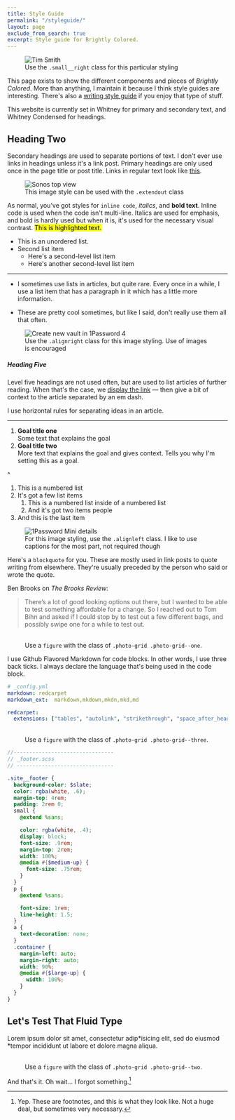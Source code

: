 ```yaml
---
title: Style Guide
permalink: "/styleguide/"
layout: page
exclude_from_search: true
excerpt: Style guide for Brightly Colored.
---
```


<figure class="small__right">
  <img src="{{ site.url }}/uploads/2013/09/tim_680x510.jpg" alt="Tim Smith">
  <figcaption>Use the <code>.small__right</code> class for this particular styling</figcaption>
</figure>

This page exists to show the different components and pieces of *Brightly Colored*. More than anything, I maintain it because I think style guides are interesting. There's also a [writing style guide](/styleguide/writing/) if you enjoy that type of stuff.

This website is currently set in Whitney for primary and secondary text, and Whitney Condensed for headings.

## Heading Two
Secondary headings are used to separate portions of text. I don't ever use links in headings unless it's a link post. Primary headings are only used once in the page title or post title. Links in regular text look like [this](/styleguide).

<figure class="extendout">
  <img src="{{ site.url }}/uploads/2014/01/sonos-top_view.jpg" alt="Sonos top view">
  <figcaption>This image style can be used with the <code>.extendout</code> class</figcaption>
</figure>

As normal, you've got styles for `inline code`, *italics*,  and **bold text**. Inline code is used when the code isn't multi-line. Italics are used for emphasis, and bold is hardly used but when it is, it's used for the necessary visual contrast. <mark>This is highlighted text.</mark>

- This is an unordered list.
- Second list item
  - Here's a second-level list item
  - Here's another second-level list item

---

- I sometimes use lists in articles, but quite rare. Every once in a while, I use a list item that has a paragraph in it which has a little more information.

- These are pretty cool sometimes, but like I said, don't really use them all that often.

<figure class="alignright">
  <img src="{{ site.url }}/uploads/2013/10/1p4-mac-create-new-vault.png" alt="Create new vault in 1Password 4">
  <figcaption>Use the <code>.alignright</code> class for this image styling. Use of images is encouraged</figcaption>
</figure>

##### Heading Five
Level five headings are not used often, but are used to list articles of further reading. When that's the case, we [display the link](/styleguide) — then give a bit of context to the article separated by an em dash.

I use horizontal rules for separating ideas in an article.

---

1. **Goal title one**   
Some text that explains the goal
2. **Goal title two**   
More text that explains the goal and gives context. Tells you why I'm setting this as a goal.

^

1. This is a numbered list
2. It's got a few list items
   1. This is a numbered list inside of a numbered list
   2. And it's got two items people
3. And this is the last item

<figure class="alignleft">
  <img src="{{ site.url }}/uploads/2013/10/1p4-mac-1p-mini-item-details.png" alt="1Password Mini details">
  <figcaption>For this image styling, use the <code>.alignleft</code> class. I like to use captions for the most part, not required though</figcaption>
</figure>

Here's a `blockquote` for you. These are mostly used in link posts to quote writing from elsewhere. They're usually preceded by the person who said or wrote the quote.

Ben Brooks on *The Brooks Review*:

> There’s a lot of good looking options out there, but I wanted to be able to test something affordable for a change. So I reached out to Tom Bihn and asked if I could stop by to test out a few different bags, and possibly swipe one for a while to test out.

<figure class="photo-grid photo-grid--one">
  <img src="{{ site.url }}/uploads/2016/01/eiffel-tower.jpg" alt="" />
  <img src="{{ site.url }}/uploads/2016/01/deannda-posing.jpg" alt="" />
  <img src="{{ site.url }}/uploads/2016/01/paris-pastry.jpg" alt="" />
  <img src="{{ site.url }}/uploads/2016/01/kelly-punching.jpg" alt="" />
  <img src="{{ site.url }}/uploads/2016/01/europe-group-on-the-bus.jpg" alt="" />
  <figcaption>Use a <code>figure</code> with the class of <code>.photo-grid .photo-grid--one</code>.</figcaption>
</figure>

I use Github Flavored Markdown for code blocks. In other words, I use three back ticks. I always declare the language that's being used in the code block.

```yaml
# _config.yml
markdown: redcarpet
markdown_ext:  markdown,mkdown,mkdn,mkd,md

redcarpet:
  extensions: ["tables", "autolink", "strikethrough", "space_after_headers", "with_toc_data", "fenced_code_blocks", "no_intra_emphasis", "footnotes", "smart"]
```

<figure class="photo-grid photo-grid--three">
  <img src="{{ site.url }}/uploads/2016/01/eiffel-tower.jpg" alt="" />
  <img src="{{ site.url }}/uploads/2016/01/deannda-posing.jpg" alt="" />
  <img src="{{ site.url }}/uploads/2016/01/paris-pastry.jpg" alt="" />
  <figcaption>Use a <code>figure</code> with the class of <code>.photo-grid .photo-grid--three</code>.</figcaption>
</figure>

```scss
//--------------------------------
// _footer.scss
// -------------------------------

.site__footer {
  background-color: $slate;
  color: rgba(white, .6);
  margin-top: 4rem;
  padding: 2rem 0;
  small {
    @extend %sans;

    color: rgba(white, .4);
    display: block;
    font-size: .9rem;
    margin-top: 2rem;
    width: 100%;
    @media #{$medium-up} {
      font-size: .75rem;
    }
  }
  p {
    @extend %sans;

    font-size: 1rem;
    line-height: 1.5;
  }
  a {
    text-decoration: none;
  }
  .container {
    margin-left: auto;
    margin-right: auto;
    width: 90%;
    @media #{$large-up} {
      width: 100%;
    }
  }
}
```

## Let's Test That Fluid Type
Lorem ipsum dolor sit amet, consectetur adip*isicing elit, sed do eiusmod *tempor incididunt ut labore et dolore magna aliqua.

<figure class="photo-grid photo-grid--two">
  <img src="{{ site.url }}/uploads/2016/01/kelly-punching.jpg" alt="" />
  <img src="{{ site.url }}/uploads/2016/01/europe-group-on-the-bus.jpg" alt="" />
  <figcaption>Use a <code>figure</code> with the class of <code>.photo-grid .photo-grid--two</code>.</figcaption>
</figure>

And that's it. Oh wait… I forgot something.[^1]

[^1]: Yep. These are footnotes, and this is what they look like. Not a huge deal, but sometimes very necessary.
